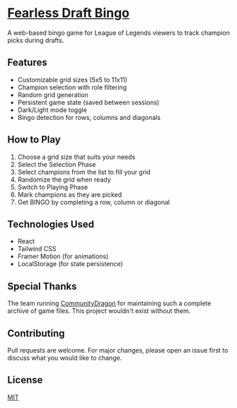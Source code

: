 # [Fearless Draft Bingo](https://fearlessdraftbingo.vercel.app/)

A web-based bingo game for League of Legends viewers to track champion picks during drafts.

## Features

- Customizable grid sizes (5x5 to 11x11)
- Champion selection with role filtering
- Random grid generation
- Persistent game state (saved between sessions)
- Dark/Light mode toggle
- Bingo detection for rows, columns and diagonals

## How to Play

1. Choose a grid size that suits your needs
2. Select the Selection Phase
3. Select champions from the list to fill your grid
4. Randomize the grid when ready
5. Switch to Playing Phase
6. Mark champions as they are picked
7. Get BINGO by completing a row, column or diagonal

## Technologies Used

- React
- Tailwind CSS
- Framer Motion (for animations)
- LocalStorage (for state persistence)

## Special Thanks

The team running [CommunityDragon](https://communitydragon.org/) for maintaining such a complete archive of game files. This project wouldn't exist without them.


## Contributing

Pull requests are welcome. For major changes, please open an issue first to discuss what you would like to change.

## License

[MIT](https://choosealicense.com/licenses/mit/)
